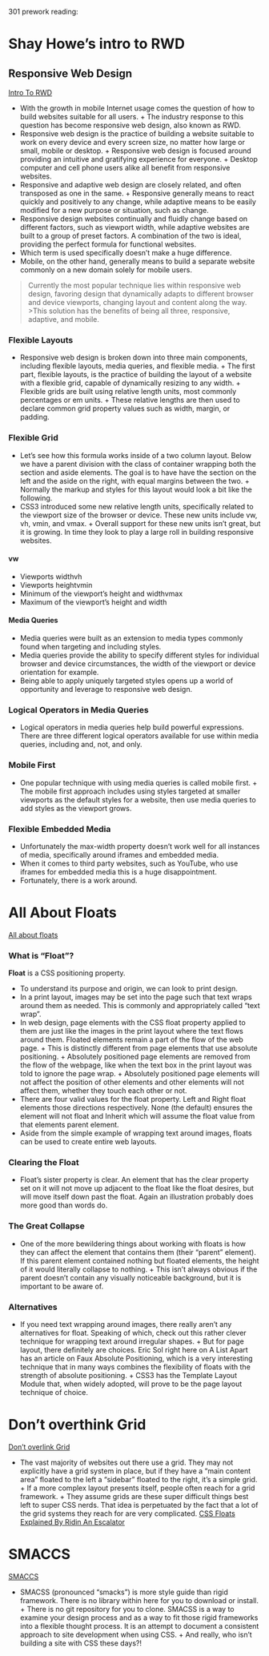301 prework reading:
# Shay Howe’s intro to RWD
## Responsive Web Design
[Intro To RWD](https://learn.shayhowe.com/advanced-html-css/responsive-web-design/)
+ With the growth in mobile Internet usage comes the question of how to build websites suitable for all users. + The industry response to this question has become responsive web design, also known as RWD.
+ Responsive web design is the practice of building a website suitable to work on every device and every screen size, no matter how large or small, mobile or desktop. + Responsive web design is focused around providing an intuitive and gratifying experience for everyone. + Desktop computer and cell phone users alike all benefit from responsive websites.
+ Responsive and adaptive web design are closely related, and often transposed as one in the same. + Responsive generally means to react quickly and positively to any change, while adaptive means to be easily modified for a new purpose or situation, such as change. 
+ Responsive design websites continually and fluidly change based on different factors, such as viewport width, while adaptive websites are built to a group of preset factors. A combination of the two is ideal, providing the perfect formula for functional websites. 
+ Which term is used specifically doesn’t make a huge difference.
+ Mobile, on the other hand, generally means to build a separate website commonly on a new domain solely for mobile users.
> Currently the most popular technique lies within responsive web design, favoring design that dynamically adapts to different browser and device viewports, changing layout and content along the way. >This solution has the benefits of being all three, responsive, adaptive, and mobile.
### Flexible Layouts
+ Responsive web design is broken down into three main components, including flexible layouts, media queries, and flexible media. + The first part, flexible layouts, is the practice of building the layout of a website with a flexible grid, capable of dynamically resizing to any width. + Flexible grids are built using relative length units, most commonly percentages or em units. + These relative lengths are then used to declare common grid property values such as width, margin, or padding.
### Flexible Grid
+ Let’s see how this formula works inside of a two column layout. Below we have a parent division with the class of container wrapping both the section and aside elements. The goal is to have have the section on the left and the aside on the right, with equal margins between the two. + Normally the markup and styles for this layout would look a bit like the following.
+ CSS3 introduced some new relative length units, specifically related to the viewport size of the browser or device. These new units include vw, vh, vmin, and vmax. + Overall support for these new units isn’t great, but it is growing. In time they look to play a large roll in building responsive websites.

#### vw
+ Viewports widthvh
+ Viewports heightvmin
+ Minimum of the viewport’s height and widthvmax
+ Maximum of the viewport’s height and width

#### Media Queries
+ Media queries were built as an extension to media types commonly found when targeting and including styles. 
+ Media queries provide the ability to specify different styles for individual browser and device circumstances, the width of the viewport or device orientation for example. 
+ Being able to apply uniquely targeted styles opens up a world of opportunity and leverage to responsive web design.
### Logical Operators in Media Queries
+ Logical operators in media queries help build powerful expressions. There are three different logical operators available for use within media queries, including and, not, and only.

### Mobile First
+ One popular technique with using media queries is called mobile first. + The mobile first approach includes using styles targeted at smaller viewports as the default styles for a website, then use media queries to add styles as the viewport grows.
### Flexible Embedded Media
+ Unfortunately the max-width property doesn’t work well for all instances of media, specifically around iframes and embedded media. 
+ When it comes to third party websites, such as YouTube, who use iframes for embedded media this is a huge disappointment. 
+ Fortunately, there is a work around.

# All About Floats
[All about floats](https://css-tricks.com/all-about-floats/)
### What is “Float”?
**Float** is a CSS positioning property. 
+ To understand its purpose and origin, we can look to print design. 
+ In a print layout, images may be set into the page such that text wraps around them as needed. This is commonly and appropriately called “text wrap”. 
+ In web design, page elements with the CSS float property applied to them are just like the images in the print layout where the text flows around them. Floated elements remain a part of the flow of the web page. + This is distinctly different from page elements that use absolute positioning. + Absolutely positioned page elements are removed from the flow of the webpage, like when the text box in the print layout was told to ignore the page wrap. + Absolutely positioned page elements will not affect the position of other elements and other elements will not affect them, whether they touch each other or not.
+ There are four valid values for the float property. Left and Right float elements those directions respectively. None (the default) ensures the element will not float and Inherit which will assume the float value from that elements parent element.
+ Aside from the simple example of wrapping text around images, floats can be used to create entire web layouts.
### Clearing the Float
+ Float’s sister property is clear. An element that has the clear property set on it will not move up adjacent to the float like the float desires, but will move itself down past the float. Again an illustration probably does more good than words do.
### The Great Collapse
+ One of the more bewildering things about working with floats is how they can affect the element that contains them (their “parent” element). If this parent element contained nothing but floated elements, the height of it would literally collapse to nothing. + This isn’t always obvious if the parent doesn’t contain any visually noticeable background, but it is important to be aware of.
### Alternatives
+ If you need text wrapping around images, there really aren’t any alternatives for float. Speaking of which, check out this rather clever technique for wrapping text around irregular shapes. + But for page layout, there definitely are choices. Eric Sol right here on A List Apart has an article on Faux Absolute Positioning, which is a very interesting technique that in many ways combines the flexibility of floats with the strength of absolute positioning. + CSS3 has the Template Layout Module that, when widely adopted, will prove to be the page layout technique of choice.
# Don’t overthink Grid
[Don’t overlink Grid](https://css-tricks.com/dont-overthink-it-grids/)
+ The vast majority of websites out there use a grid. They may not explicitly have a grid system in place, but if they have a “main content area” floated to the left a “sidebar” floated to the right, it’s a simple grid. + If a more complex layout presents itself, people often reach for a grid framework. + They assume grids are these super difficult things best left to super CSS nerds. That idea is perpetuated by the fact that a lot of the grid systems they reach for are very complicated.
 [CSS Floats Explained By Ridin An Escalator](https://www.freecodecamp.org/news/css-floats-explained-by-riding-an-escalator-57fa55232333/)
# SMACCS
[SMACCS](http://smacss.com/)
+ SMACSS (pronounced “smacks”) is more style guide than rigid framework. There is no library within here for you to download or install. + There is no git repository for you to clone. SMACSS is a way to examine your design process and as a way to fit those rigid frameworks into a flexible thought process. It is an attempt to document a consistent approach to site development when using CSS. + And really, who isn’t building a site with CSS these days?!
